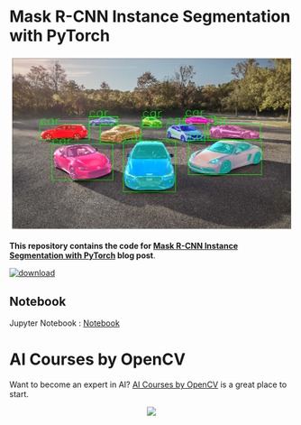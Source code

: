 # Mask R-CNN Instance Segmentation with PyTorch
![](images/mrcnn_cars.png)

**This repository contains the code for [Mask R-CNN Instance Segmentation with PyTorch](https://learnopencv.com/mask-r-cnn-instance-segmentation-with-pytorch/) blog post**.

[<img src="https://learnopencv.com/wp-content/uploads/2022/07/download-button-e1657285155454.png" alt="download" width="200">](https://www.dropbox.com/sh/pywmib508jf1dd6/AAAnTixCO4gGCZJvXkt7bdxta?dl=1)

## Notebook
Jupyter Notebook : [Notebook](./PyTorch_Mask_RCNN.ipynb)


# AI Courses by OpenCV

Want to become an expert in AI? [AI Courses by OpenCV](https://opencv.org/courses/) is a great place to start. 

<a href="https://opencv.org/courses/">
<p align="center"> 
<img src="https://www.learnopencv.com/wp-content/uploads/2020/04/AI-Courses-By-OpenCV-Github.png">
</p>
</a>
